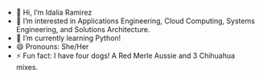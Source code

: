 - 👋 Hi, I’m Idalia Ramirez
- 👀 I’m interested in Applications Engineering, Cloud Computing, Systems Engineering, and Solutions Architecture.
- 🌱 I’m currently learning Python!
- 😄 Pronouns: She/Her
- ⚡ Fun fact: I have four dogs! A Red Merle Aussie and 3 Chihuahua mixes.

<!---
irami093/irami093 is a ✨ special ✨ repository because its `README.md` (this file) appears on your GitHub profile.
You can click the Preview link to take a look at your changes.
--->

